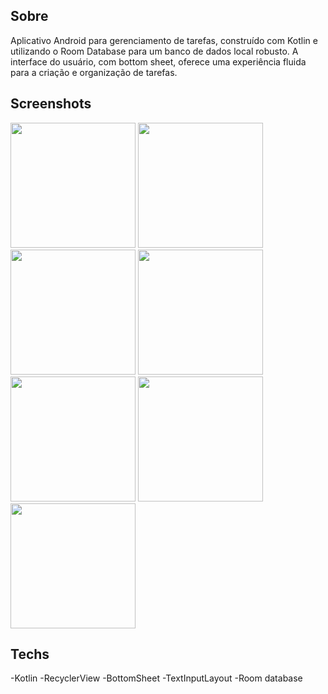 ## Sobre
Aplicativo Android para gerenciamento de tarefas, construído com Kotlin e utilizando o Room Database para um banco de dados local robusto. 
A interface do usuário, com bottom sheet, oferece uma experiência fluida para a criação e organização de tarefas.

## Screenshots
<img src = "https://github.com/user-attachments/assets/2c4219f4-c961-4008-a2c3-14775530e7d4" width="200"/>
<img src = "https://github.com/user-attachments/assets/0fb1603b-38b8-4030-bb91-9e89bd288c06" width="200"/>
<img src = "https://github.com/user-attachments/assets/bc76170d-f2a3-45e1-8fd5-8e6a7519d935" width="200"/>
<img src = "https://github.com/user-attachments/assets/31ca5355-3197-4e82-839f-ee02170ebb7f" width="200"/>
<img src = "https://github.com/user-attachments/assets/9168947a-a9c4-4e9a-83ad-527bec8ba424" width="200"/>
<img src = "https://github.com/user-attachments/assets/a38bb977-5b8a-4a29-84cf-65778fc34aef" width="200"/>
<img src = "https://github.com/user-attachments/assets/d1106c40-c43d-48e8-84e6-866846751bb1" width="200"/>





## Techs
-Kotlin
-RecyclerView
-BottomSheet 
-TextInputLayout 
-Room database 
